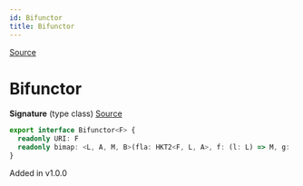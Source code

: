 ```yaml
---
id: Bifunctor
title: Bifunctor
---
```


[Source](https://github.com/gcanti/fp-ts/blob/master/src/Bifunctor.ts)

# Bifunctor

**Signature** (type class) [Source](https://github.com/gcanti/fp-ts/blob/master/src/Bifunctor.ts#L7-L10)

```ts
export interface Bifunctor<F> {
  readonly URI: F
  readonly bimap: <L, A, M, B>(fla: HKT2<F, L, A>, f: (l: L) => M, g: (a: A) => B) => HKT2<F, M, B>
}
```

Added in v1.0.0
